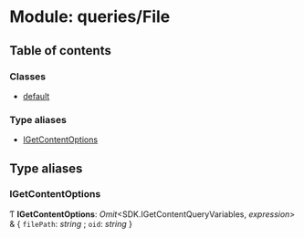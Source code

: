 # Module: queries/File

## Table of contents

### Classes

- [default](../classes/queries_file.default.md)

### Type aliases

- [IGetContentOptions](queries_file.md#igetcontentoptions)

## Type aliases

### IGetContentOptions

Ƭ **IGetContentOptions**: *Omit*<SDK.IGetContentQueryVariables, *expression*\> & { `filePath`: *string* ; `oid`: *string*  }
